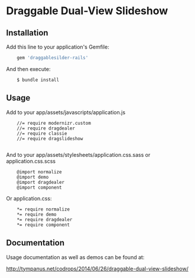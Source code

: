 # Draggable Dual-View Slideshow

## Installation

Add this line to your application's Gemfile:

```ruby
    gem 'draggablesilder-rails'
```

And then execute:
```
    $ bundle install
```

## Usage

Add to your app/assets/javascripts/application.js

```
    //= require modernizr.custom
    //= require dragdealer
    //= require classie
    //= require dragslideshow
    
```


And to your app/assets/stylesheets/application.css.sass or application.css.scss


```
    @import normalize
    @import demo
    @import dragdealer
    @import component
```

Or application.css:

```
    *= require normalize
    *= require demo
    *= require dragdealer
    *= require component
```

## Documentation

Usage documentation as well as demos can be found at:

http://tympanus.net/codrops/2014/06/26/draggable-dual-view-slideshow/
